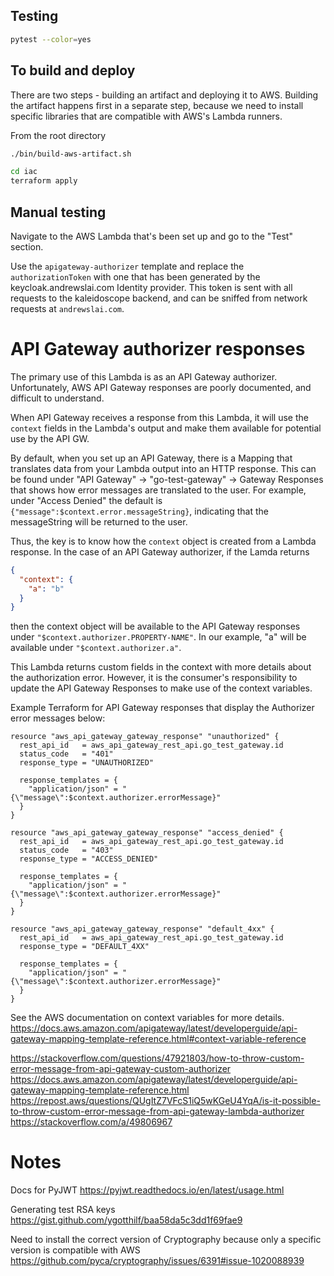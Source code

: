 
## Testing

``` sh
pytest --color=yes
```


## To build and deploy
There are two steps - building an artifact and deploying it to AWS.
Building the artifact happens first in a separate step, because we need to 
install specific libraries that are compatible with AWS's Lambda runners.

From the root directory

``` sh
./bin/build-aws-artifact.sh

cd iac
terraform apply
```

## Manual testing
Navigate to the AWS Lambda that's been set up and go to the "Test" section.

Use the `apigateway-authorizer` template and replace the `authorizationToken`
with one that has been generated by the keycloak.andrewslai.com Identity
provider. This token is sent with all requests to the kaleidoscope backend, and
can be sniffed from network requests at `andrewslai.com`.


# API Gateway authorizer responses
The primary use of this Lambda is as an API Gateway authorizer. Unfortunately,
AWS API Gateway responses are poorly documented, and difficult to understand.

When API Gateway receives a response from this Lambda, it will use the `context`
fields in the Lambda's output and make them available for potential use by the
API GW. 

By default, when you set up an API Gateway, there is a Mapping that translates
data from your Lambda output into an HTTP response. This can be found under "API
Gateway" -> "go-test-gateway" -> Gateway Responses that shows how error messages
are translated to the user. For example, under "Access Denied" the default is
`{"message":$context.error.messageString}`, indicating that the messageString
will be returned to the user. 

Thus, the key is to know how the `context` object is created from a Lambda
response. In the case of an API Gateway authorizer, if the Lamda returns 

``` json
{
  "context": {
    "a": "b"
  }
}
```
then the context object will be available to the API Gateway responses under `"$context.authorizer.PROPERTY-NAME"`. 
In our example, "a" will be available under `"$context.authorizer.a"`.

This Lambda returns custom fields in the context with more details about the
authorization error.  However, it is the consumer's responsibility to update the
API Gateway Responses to make use of the context variables.

Example Terraform for API Gateway responses that display the Authorizer error messages below:
```
resource "aws_api_gateway_gateway_response" "unauthorized" {
  rest_api_id   = aws_api_gateway_rest_api.go_test_gateway.id
  status_code   = "401"
  response_type = "UNAUTHORIZED"

  response_templates = {
    "application/json" = "{\"message\":$context.authorizer.errorMessage}"
  }
}

resource "aws_api_gateway_gateway_response" "access_denied" {
  rest_api_id   = aws_api_gateway_rest_api.go_test_gateway.id
  status_code   = "403"
  response_type = "ACCESS_DENIED"

  response_templates = {
    "application/json" = "{\"message\":$context.authorizer.errorMessage}"
  }
}

resource "aws_api_gateway_gateway_response" "default_4xx" {
  rest_api_id   = aws_api_gateway_rest_api.go_test_gateway.id
  response_type = "DEFAULT_4XX"

  response_templates = {
    "application/json" = "{\"message\":$context.authorizer.errorMessage}"
  }
}
```

See the AWS documentation on context variables for more details.
https://docs.aws.amazon.com/apigateway/latest/developerguide/api-gateway-mapping-template-reference.html#context-variable-reference

https://stackoverflow.com/questions/47921803/how-to-throw-custom-error-message-from-api-gateway-custom-authorizer
https://docs.aws.amazon.com/apigateway/latest/developerguide/api-gateway-mapping-template-reference.html
https://repost.aws/questions/QUgItZ7VFcS1iQ5wKGeU4YqA/is-it-possible-to-throw-custom-error-message-from-api-gateway-lambda-authorizer
https://stackoverflow.com/a/49806967

# Notes
Docs for PyJWT
https://pyjwt.readthedocs.io/en/latest/usage.html

Generating test RSA keys
https://gist.github.com/ygotthilf/baa58da5c3dd1f69fae9

Need to install the correct version of Cryptography because only a specific version is compatible with AWS
https://github.com/pyca/cryptography/issues/6391#issue-1020088939
